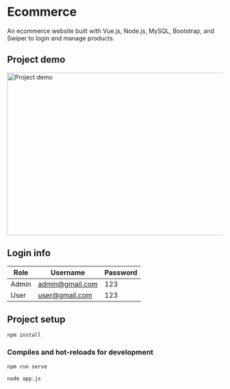 # Ecommerce

An ecommerce website built with Vue.js, Node.js, MySQL, Bootstrap, and Swiper to login and manage products.

## Project demo

<a href="https://www.youtube.com/watch?v=XKwar4MTj0I&feature=youtu.be"><img src="https://user-images.githubusercontent.com/66325855/109389426-83742d00-7947-11eb-92ee-ccb8141b115c.png" alt="Project demo" width="600" height="380"></a>

## Login info

| Role  |     Username    | Password |
| ----- | --------------- | -------- |
| Admin | admin@gmail.com |   123    |
| User  | user@gmail.com  |   123    |

## Project setup
```
npm install
```

### Compiles and hot-reloads for development
```
npm run serve
```
```
node app.js
```
